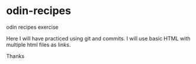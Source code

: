 # odin-recipes
odin recipes exercise

Here I will have practiced using git and commits. I will use basic HTML with multiple html files as links.

Thanks